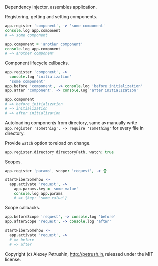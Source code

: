 Dependency injector, assembles application.

Registering, getting and setting components.

``` CoffeeScript
app.register 'component', -> 'some component'
console.log app.component
# => some component

app.component = 'another component'
console.log app.component
# => another component
```

Component lifecycle callbacks.

``` CoffeeScript
app.register 'component', ->
  console.log 'initialization'
  'some component'
app.before 'component', -> console.log 'before initialization'
app.after 'component', -> console.log 'after initialization'

app.component
# => before initialization
# => initialization
# => after initialization
```

Autoloading components from directory, same as manually
write `app.register 'something', -> require 'something'` for every file in
directory.

Provide `watch` option to reload on change.

``` CoffeeScript
app.register.directory directoryPath, watch: true
```

Scopes.

``` CoffeeScript
app.register 'params', scope: 'request', -> {}

startFiberSomehow ->
  app.activate 'request', ->
    app.params.key = 'some value'
    console.log app.params
    # => {key: 'some value'}
```

Scope callbacks.

``` CoffeeScript
app.beforeScope 'request', -> console.log 'before'
app.afterScope 'request', -> console.log 'after'

startFiberSomehow ->
  app.activate 'request', ->
  # => before
  # => after
```

Copyright (c) Alexey Petrushin, http://petrush.in, released under the MIT license.